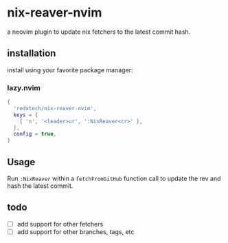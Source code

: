 # nix-reaver-nvim

a neovim plugin to update nix fetchers to the latest commit hash.

## installation

install using your favorite package manager:

### lazy.nvim
```lua
{
  'redxtech/nix-reaver-nvim',
  keys = {
    { 'n', '<leader>ur', ':NixReaver<cr>' },
  },
  config = true,
}
```

## Usage

Run `:NixReaver` within a `fetchFromGitHub` function call to update the rev and hash the latest commit.

## todo

- [ ] add support for other fetchers
- [ ] add support for other branches, tags, etc
